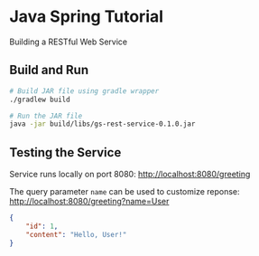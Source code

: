 # Java Spring Tutorial
Building a RESTful Web Service

## Build and Run
```bash
# Build JAR file using gradle wrapper
./gradlew build

# Run the JAR file
java -jar build/libs/gs-rest-service-0.1.0.jar
```

## Testing the Service
Service runs locally on port 8080: [http://localhost:8080/greeting](http://localhost:8080/greeting)

The query parameter `name` can be used to customize reponse: [http://localhost:8080/greeting?name=User](http://localhost:8080/greeting?name=User)

```json
{
    "id": 1,
    "content": "Hello, User!"
}
```